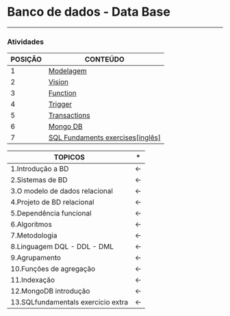 # Banco de dados - Data Base 
-------------------------------------------------------------------------------------------------------------------------------------

### Atividades

POSIÇÃO  | CONTEÚDO 
-------- | -----------
1        | <a href="https://github.com/ddenerson/-PostgreSQL/tree/master/01_modelagemBD">Modelagem<a/>
2        | <a href="https://github.com/ddenerson/-PostgreSQL/tree/master/02_Vision"> Vision </a>
3        | <a href="https://github.com/ddenerson/-PostgreSQL/tree/master/03_Function">Function<a/>
4        | <a href="https://github.com/ddenerson/-PostgreSQL/tree/master/04_Trigger">Trigger<a/>
5        | <a href="https://github.com/ddenerson/-PostgreSQL/tree/master/05_Transactions">Transactions<a/>
6        | <a href="https://github.com/ddenerson/DataBaseSQL/tree/master/06.mongo">Mongo DB </a>
7        | <a href="https://github.com/ddenerson/-PostgreSQL/tree/master/07_SQLfundamentals">SQL Fundaments exercises[inglês]<a/>


TOPICOS   | *
--------- | -----------------------------------------------
1.Introdução a BD |  <-
2.Sistemas de BD  |  <-
3.O modelo de dados relacional |  <- 
4.Projeto de BD relacional |  <-
5.Dependência funcional |   <-
6.Algoritmos |  <-
7.Metodologia |   <-
8.Linguagem   DQL - DDL - DML |  <- 
9.Agrupamento |  <-
10.Funções de agregação |  <- 
11.Indexação |   <-
12.MongoDB introdução  |  <-
13.SQLfundamentals exercicio extra |  <- 



